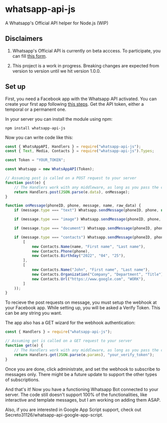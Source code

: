 # whatsapp-api-js
A Whatsapp's Official API helper for Node.js (WIP)

## Disclaimers

 1. Whatsapp's Official API is currently on beta acccess.
To participate, you can fill [this form](https://www.facebook.com/business/m/whatsapp/business-api).

 2. This project is a work in progress. Breaking changes are expected from version to version until we hit version 1.0.0.

## Set up

First, you need a Facebook app with the Whatsapp API activated.
You can create your first app following [this steps](https://developers.facebook.com/docs/whatsapp/getting-started/signing-up).
Get the API token, either a temporal or a permanent one.

In your server you can install the module using npm:

```
npm install whatsapp-api-js
```

Now you can write code like this:

```js
const { WhatsAppAPI, Handlers } = require("whatsapp-api-js");
const { Text, Media, Contacts } = require("whatsapp-api-js").Types;

const Token = "YOUR_TOKEN";

const Whatsapp = new WhatsAppAPI(Token);

// Assuming post is called on a POST request to your server
function post(e) {
    // The Handlers work with any middleware, as long as you pass the correct data
    return Handlers.post(JSON.parse(e.data), onMessage);
}

function onMessage(phoneID, phone, message, name, raw_data) {
    if (message.type === "text") Whatsapp.sendMessage(phoneID, phone, new Text(`*${name}* said:\n\n${message.text.body}`));

    if (message.type === "image") Whatsapp.sendMessage(phoneID, phone, new Media.Image(message.image.id, true, `Nice photo, ${name}`));

    if (message.type === "document") Whatsapp.sendMessage(phoneID, phone, new Media.Document(message.document.id, true, undefined, "Our document"));

    if (message.type === "contacts") Whatsapp.sendMessage(phoneID, phone, new Contacts.Contacts(
        [
            new Contacts.Name(name, "First name", "Last name"),
            new Contacts.Phone(phone),
            new Contacts.Birthday("2022", "04", "25"),
        ],
        [
            new Contacts.Name("John", "First name", "Last name"),
            new Contacts.Organization("Company", "Department", "Title"),
            new Contacts.Url("https://www.google.com", "WORK"),
        ]
    ));
}
```

To recieve the post requests on message, you must setup the webhook at your Facebook app.
While setting up, you will be asked a Verify Token. This can be any string you want.

The app also has a GET wizard for the webhook authentication:

```js
const { Handlers } = require("whatsapp-api-js");

// Assuming get is called on a GET request to your server
function get(e) {
    // The Handlers work with any middleware, as long as you pass the correct data
    return Handlers.get(JSON.parse(e.params), "your_verify_token");
}
```

Once you are done, click administrate, and set the webhook to subscribe to messages only.
There might be a future update to support the other types of subscriptions.

And that's it! Now you have a functioning Whatsapp Bot connected to your server.
The code still doesn't support 100% of the functionalities, like interactive and template messages,
but I am working on adding them ASAP.

Also, if you are interested in Google App Script support, check out Secreto31126/whatsapp-api-google-app-script.

